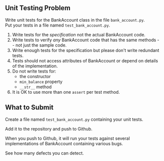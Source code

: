 ## Unit Testing Problem

Write unit tests for the BankAccount class in the file `bank_account.py`.    
Put your tests in a file named `test_bank_account.py`.

1. Write tests for the *specification* not the actual BankAccount code.
2. Write tests to verify *any* BankAccount code that has the same methods -- not just the sample code.
3. Write enough tests for the specification but please don't write redundant tests.
4. Tests should not access attributes of BankAccount or depend on details of the implementation.
5. Do not write tests for:
   - the constructor
   - `min_balance` property
   - `__str__` method
6. It is OK to use more than one `assert` per test method.

## What to Submit

Create a file named `test_bank_account.py` containing your unit tests.

Add it to the repository and push to Github.

When you push to Github, it will run your tests against several implementations of BankAccount containing various bugs.  

See how many defects you can detect.
